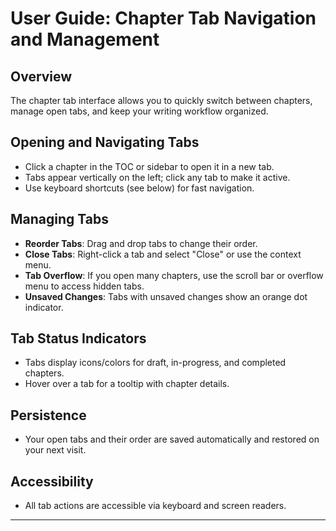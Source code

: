 # User Guide: Chapter Tab Navigation and Management

## Overview
The chapter tab interface allows you to quickly switch between chapters, manage open tabs, and keep your writing workflow organized.

## Opening and Navigating Tabs
- Click a chapter in the TOC or sidebar to open it in a new tab.
- Tabs appear vertically on the left; click any tab to make it active.
- Use keyboard shortcuts (see below) for fast navigation.

## Managing Tabs
- **Reorder Tabs**: Drag and drop tabs to change their order.
- **Close Tabs**: Right-click a tab and select "Close" or use the context menu.
- **Tab Overflow**: If you open many chapters, use the scroll bar or overflow menu to access hidden tabs.
- **Unsaved Changes**: Tabs with unsaved changes show an orange dot indicator.

## Tab Status Indicators
- Tabs display icons/colors for draft, in-progress, and completed chapters.
- Hover over a tab for a tooltip with chapter details.

## Persistence
- Your open tabs and their order are saved automatically and restored on your next visit.

## Accessibility
- All tab actions are accessible via keyboard and screen readers.

---

